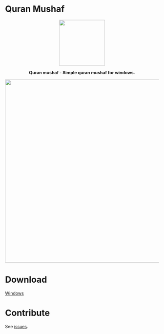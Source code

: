 # Quran Mushaf
<p align="center">
<img src="https://cdn.qurancdn.com/assets/icons/android-chrome-256x256-5ce92ae50dbe024515dae5d9b6e5ca249b8f327018630846c35d0c780a41769b.png" width="150" > 
</p>

<p align="center">
<strong>Quran mushaf - Simple quran mushaf for windows.</strong>
</p>
<p align="center">
<img src="https://github.com/era7imOSS/quran-mushaf/blob/main/Demo.png" width="600">  
</p> 

# Download  

<a href="#" rel="nofollow">Windows</a>

# Contribute  

See [issues](https://github.com/SaidRH/QuranMushaf/issues).







